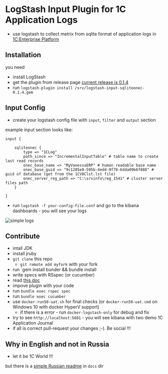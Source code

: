 # LogStash Input Plugin for 1C Application Logs

* use logstash to collect metrix from sqlite format of application logs in [1C:Enterprise Platform](http://1c-dn.com/1c_enterprise/what_is_1c_enterprise/) 

## Installation

you need

* install LogStash
* get the plugin from release page [current release is 0.1.4](https://github.com/silverbulleters-research/logstash-vanessa-sqlitelogs/releases/download/0.1.4/logstash-input-sqliteonec-0.1.4.gem)
* run `logstash-plugin install /srv/logstash-input-sqliteonec-0.1.4.gem`

## Input Config

* create your logstash config file with `input`, `filter` and `output` section

example input section looks like:

```
input {

    sqliteonec {
		type => "1CLog"
		path_since => "IncrementalInputTable" # table name to create last read records
		onec_base_name => "MyVanessaERP" # human readable base name
		onec_base_guid => "9c1205e0-595b-4edd-9f70-6dda09b6f888" # guid of database (get from the 1CV8Clst.lst file)
		onec_server_reg_path => "C:\srvinfo\reg_1541" # cluster server files path
    }

}
```

* run `logstash -f your-config-file.conf` and go to the kibana dashboards - you will see your logs

![simple logs](./docs/simple-discover.png)

## Contribute

* intall JDK
* install jruby
* `git clone` this repo
  * `git remote add myfork` with your fork
* run `gem install bunder && bundle install
* write specs with RSspec (or cucumber)
* read [this doc](https://www.elastic.co/guide/en/logstash/5.0/_how_to_write_a_logstash_input_plugin.html#_how_to_write_a_logstash_input_plugin)
* impove plugin with your code
* run `bundle exec rspec spec`
* run `bundle exec cucumber`
* use `docker-run50-uat.sh` for final checks (or `docker-run50-uat.cmd` on Windows 10 with docker HyperV support)
  * if there is a error - run `docker-logstash-only` for debug and fix
* try to see `http://localhost:5601` - you will see kibana with two demo 1C Application Journal
* if all is correct pull-request your changes ;-). Be social !!!

## Why in English and not in Russia

* let it be 1C World !!!

but there is a [simple Russian readme](./docs/README_RU.md) in `docs` dir
